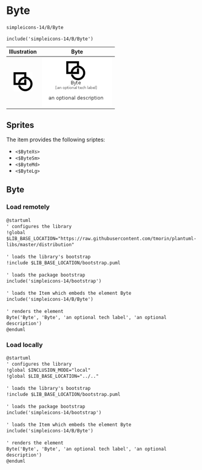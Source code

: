 # Byte


```text
simpleicons-14/B/Byte
```

```text
include('simpleicons-14/B/Byte')
```



| Illustration | Byte |
| :---: | :---: |
| ![illustration for Illustration](../../simpleicons-14/B/Byte.png) | ![illustration for Byte](../../simpleicons-14/B/Byte.Local.png) |



## Sprites
The item provides the following sriptes:

- `<$ByteXs>`
- `<$ByteSm>`
- `<$ByteMd>`
- `<$ByteLg>`





## Byte

### Load remotely
```plantuml
@startuml
' configures the library
!global $LIB_BASE_LOCATION="https://raw.githubusercontent.com/tmorin/plantuml-libs/master/distribution"

' loads the library's bootstrap
!include $LIB_BASE_LOCATION/bootstrap.puml

' loads the package bootstrap
include('simpleicons-14/bootstrap')

' loads the Item which embeds the element Byte
include('simpleicons-14/B/Byte')

' renders the element
Byte('Byte', 'Byte', 'an optional tech label', 'an optional description')
@enduml
```

### Load locally
```plantuml
@startuml
' configures the library
!global $INCLUSION_MODE="local"
!global $LIB_BASE_LOCATION="../.."

' loads the library's bootstrap
!include $LIB_BASE_LOCATION/bootstrap.puml

' loads the package bootstrap
include('simpleicons-14/bootstrap')

' loads the Item which embeds the element Byte
include('simpleicons-14/B/Byte')

' renders the element
Byte('Byte', 'Byte', 'an optional tech label', 'an optional description')
@enduml
```

